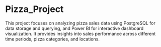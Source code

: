 # Pizza_Project
This project focuses on analyzing pizza sales data using PostgreSQL for data storage and querying, and Power BI for interactive dashboard visualization. It provides insights into sales performance across different time periods, pizza categories, and locations.
